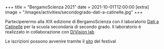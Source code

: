 +++
title = "BergamoScienza 2021"
date = 2021-10-01T12:00:00
[extra]
image = "/images/activities/secondogrado-dati-a-catinelle.jpg"
+++

Parteciperermo alla XIX edizione di BergamoScienza con il laboratorio [Dati a Catinelle][1] per la scuola secondaria di secondo grado.
Il laboratorio è realizzato in collaborazione con [D/Vision lab][2] 

Le iscrizioni possono avvenire tramite il [sito][3] del festival

[1]: /activity/secondogrado-dati-a-catinelle/
[2]: https://www.dvisionlab.com/
[3]: https://festival.bergamoscienza.it/it/calendario/67054/dati-a-catinelle?datainizio=19/09/2021&datafine=17/10/2021&target=9105&disponibilita=False
